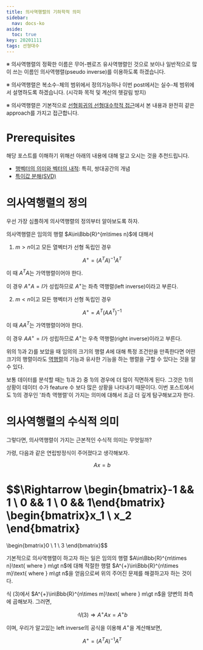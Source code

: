 ```yaml
---
title: 의사역행렬의 기하학적 의미
sidebar:
  nav: docs-ko
aside:
  toc: true
key: 20201111
tags: 선형대수
---
```


※ 의사역행렬의 정확한 이름은 무어-펜로즈 유사역행렬인 것으로 보이나 일반적으로 많이 쓰는 이름인 의사역행렬(pseudo inverse)를 이용하도록 하겠습니다.

※ 의사역행렬은 복소수-체의 범위에서 정의가능하나 이번 post에서는 실수-체 범위에서 설명하도록 하겠습니다. (시각화 목적 및 계산의 헷갈림 방지)

※ 의사역행렬은 기본적으로 [선형회귀의 선형대수학적 접근](https://angeloyeo.github.io/2020/08/24/linear_regression.html#%EC%84%A0%ED%98%95%EB%8C%80%EC%88%98%ED%95%99%EC%9D%98-%EA%B4%80%EC%A0%90%EC%97%90%EC%84%9C-%EB%B3%B8-%ED%9A%8C%EA%B7%80%EB%B6%84%EC%84%9D)에서 본 내용과 완전히 같은 approach를 가지고 접근합니다.

# Prerequisites

해당 포스트를 이해하기 위해선 아래의 내용에 대해 알고 오시는 것을 추천드립니다.

* [행벡터의 의미와 벡터의 내적](https://angeloyeo.github.io/2020/09/09/row_vector_and_inner_product.html): 특히, 쌍대공간의 개념
* [특이값 분해(SVD)](https://angeloyeo.github.io/2019/08/01/SVD.html)

# 의사역행렬의 정의

우선 가장 심플하게 의사역행렬의 정의부터 알아보도록 하자.

의사역행렬은 임의의 행렬 $A\in\Bbb{R}^{m\times n}$에 대해서 

1) $m \gt n$이고 모든 열벡터가 선형 독립인 경우

$$A^+ = (A^TA)^{-1}A^T$$

[//]:# (식 1)

이 때 $A^TA$는 가역행렬이어야 한다.

이 경우 $A^+A=I$가 성립하므로 $A^+$는 좌측 역행렬(left inverse)이라고 부른다.

2) $m \lt n$이고 모든 행벡터가 선형 독립인 경우

$$A^{+} = A^T(AA^T)^{-1}$$

[//]:# (식 2)

이 때 $AA^T$는 가역행렬이어야 한다.

이 경우 $AA^+=I$가 성립하므로 $A^+$는 우측 역행렬(right inverse)이라고 부른다.

위의 1)과 2)를 보았을 때 임의의 크기의 행렬 $A$에 대해 특정 조건만을 만족한다면 어떤 크기의 행렬이라도 [역행렬](https://angeloyeo.github.io/2019/08/06/determinant.html)의 기능과 유사한 기능을 하는 행렬을 구할 수 있다는 것을 알 수 있다.

보통 데이터를 분석할 때는 1)과 2) 중 1)의 경우에 더 많이 직면하게 된다. 그것은 1)의 상황이 데이터 수가 feature 수 보다 많은 상황을 나타내기 때문이다. 이번 포스트에서도 1)의 경우인 '좌측 역행렬'이 가지는 의미에 대해서 조금 더 깊게 탐구해보고자 한다.

# 의사역행렬의 수식적 의미

그렇다면, 의사역행렬이 가지는 근본적인 수식적 의미는 무엇일까?

가령, 다음과 같은 연립방정식이 주어졌다고 생각해보자.

$$Ax = b$$

[//]:# (식 3)

$$\Rightarrow 
  \begin{bmatrix}-1 && 1 \\ 0 && 1 \\ 0 && 1\end{bmatrix}
  \begin{bmatrix}x_1 \\ x_2 \end{bmatrix}
  =
  \begin{bmatrix}0 \\ 1 \\ 3 \end{bmatrix}$$

[//]:# (식 4)

기본적으로 의사역행렬이 하고자 하는 일은 임의의 행렬 $A\in\Bbb{R}^{m\times n}\text{ where } m\gt n$에 대해 적절한 행렬 $A^{+}\in\Bbb{R}^{n\times m}\text{ where } m\gt n$을 얻음으로써 위의 주어진 문제를 해결하고자 하는 것이다.

식 (3)에서 $A^{+}\in\Bbb{R}^{n\times m}\text{ where } m\gt n$을 양변의 좌측에 곱해보자. 그러면,

$$식 (3) \Rightarrow A^+Ax=A^+b$$

이며, 우리가 알고있는 left inverse의 공식을 이용해 $A^+$을 계산해보면,

$$A^+ = (A^TA)^{-1}A^T$$